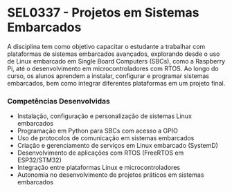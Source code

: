 # SEL0337 - Projetos em Sistemas Embarcados

A disciplina tem como objetivo capacitar o estudante a trabalhar com plataformas de sistemas embarcados avançados, explorando desde o uso de Linux embarcado em Single Board Computers (SBCs), como a Raspberry Pi, até o desenvolvimento em microcontroladores com RTOS. Ao longo do curso, os alunos aprendem a instalar, configurar e programar sistemas embarcados, bem como integrar diferentes plataformas em um projeto final.


### Competências Desenvolvidas

- Instalação, configuração e personalização de sistemas Linux embarcados
- Programação em Python para SBCs com acesso a GPIO
- Uso de protocolos de comunicação em sistemas embarcados
- Criação e gerenciamento de serviços em Linux embarcado (SystemD)
- Desenvolvimento de aplicações com RTOS (FreeRTOS em ESP32/STM32)
- Integração entre plataformas Linux e microcontroladores
- Autonomia no desenvolvimento de projetos práticos em sistemas embarcados